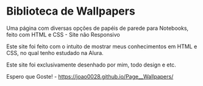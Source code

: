 #  Biblioteca de Wallpapers
Uma página com diversas opções de papéis de parede para Notebooks, feito com HTML e CSS - Site não Responsivo

Este site foi feito com  o intuito de mostrar meus conhecimentos em HTML e CSS, no qual tenho estudado na Alura.

Este site foi exclusivamente  desenhado por mim, todo design e etc.

Espero que Goste! - https://joao0028.github.io/Page__Wallpapers/
